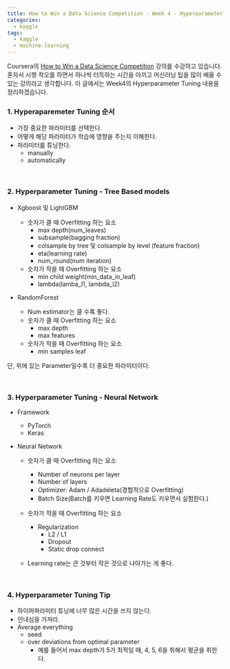 ```yaml
---
title: How to Win a Data Science Competition - Week 4 - Hyperparameter Tuning
categories:
  - kaggle
tags:
  - kaggle
  - machine-learning
---
```


Coursera의 [How to Win a Data Science Competition](https://www.coursera.org/learn/competitive-data-science/home/welcome) 강의를 수강하고 있습니다. 혼자서 시행 착오를 하면서 하나씩 터득하는 시간을 아끼고 머신러닝 팁을 많이 배울 수 있는 강의라고 생각합니다. 이 글에서는 Week4의 Hyperparameter Tuning 내용을 정리하겠습니다.



### 1. Hyperaparemeter Tuning 순서

- 가장 중요한 파라미터를 선택한다.
- 어떻게 해당 파라미터가 학습에 영향을 주는지 이해한다.
- 파라미터를 튜닝한다.
  - manually
  - automatically

<br/>

### 2. Hyperparameter Tuning - Tree Based models

- Xgboost 및 LightGBM

  - 숫자가 클 때 Overfitting 하는 요소
    - max depth(num_leaves)
    - subsample(bagging fraction)
    - colsample by tree 및 colsample by level (feature fraction)
    - eta(learning rate)
    - num_round(num iteration)
  - 숫자가 작을 때 Overfitting 하는 요소
    - min child weight(min_data_in_leaf)
    - lambda(lamba_l1, lambda_l2)

- RandomForest

  - Num estimator는 클 수록 좋다.
  - 숫자가 클 때 Overfitting 하는 요소
    - max depth
    - max features
  - 숫자가 작을 때 Overfitting 하는 요소
    - min samples leaf

  

단, 위에 있는 Parameter일수록 더 중요한 파라미터이다.

<br/>

### 3. Hyperparameter Tuning - Neural Network

- Framework

  - PyTorch
  - Keras

- Neural Network

  - 숫자가 클 때 Overfitting 하는 요소
    - Number of neurons per layer
    - Number of layers
    - Optimizer: Adam / Adadeleta(경험적으로 Overfitting)
    - Batch Size(Batch를 키우면 Learning Rate도 키우면서 실험한다.)
  - 숫자가 작을 때 Overfitting 하는 요소
    - Regularization
      - L2 / L1
      - Dropout
      - Static drop connect

  - Learning rate는 큰 것부터 작은 것으로 나아가는 게 좋다.

<br/>

### 4. Hyperparameter Tuning Tip

- 하이퍼파라미터 튜닝에 너무 많은 시간을 쓰지 않는다.
- 인내심을 가져라.
- Average everything
  - seed
  - over deviations from optimal parameter
    - 예를 들어서 max depth가 5가 최적일 때, 4, 5, 6을 취해서 평균을 취한다.

<br/>



